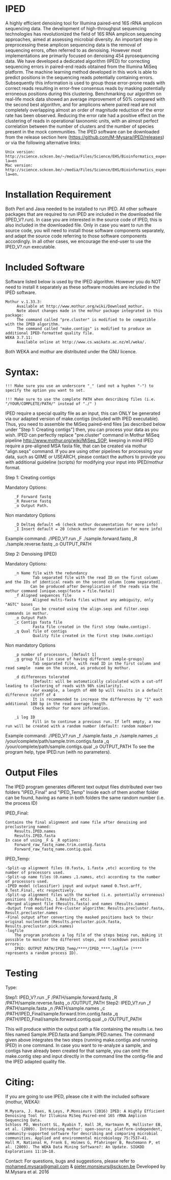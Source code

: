 # IPED
A highly efficient denoising tool for Illumina paired-end 16S rRNA amplicon sequencing data.
The development of high-throughput sequencing technologies has revolutionized the field of 16S RNA amplicon sequencing approaches, aimed at assessing microbial diversity. An important step in preprocessing these amplicon sequencing data is the removal of sequencing errors, often referred to as denoising. However most implementations are primarily focused on denoising 454 pyrosequencing data. We have developed a dedicated algorithm (IPED) for correcting sequencing errors in paired-end reads obtained from the Illumina MiSeq platform. The machine learning method developed in this work is able to predict positions in the sequencing reads potentially containing errors. Subsequently this information is used to group those error-prone reads with correct reads resulting in error-free consensus reads by masking potentially erroneous positions during this clustering. Benchmarking our algorithm on real-life mock data showed an average improvement of 50% compared with the second best algorithm, and for amplicons where paired read are not completely overlapping almost an order of magnitude reduction of the error rate has been observed. Reducing the error rate had a positive effect on the clustering of reads in operational taxonomic units, with an almost perfect correlation between the number of clusters and the number of species present in the mock communities. The IPED software can be downloaded from the release section here (https://github.com/M-Mysara/IPED/releases) or via the following alternative links: 

    Unix version: http://science.sckcen.be/~/media/Files/Science/EHS/Bioinformatics_expertise/IPED/IPED_unix.zip?la=en
    Mac version: http://science.sckcen.be/~/media/Files/Science/EHS/Bioinformatics_expertise/IPED/IPED_mac.zip?la=en.
# Installation Requirement
Both Perl and Java needed to be installed to run IPED. All other software packages that are required to run IPED are included in the downloaded file (IPED_V?.run). In case you are interested in the source code of IPED, this is also included in the downloaded file. Only in case you want to run the source code, you will need to install those software components separately, and adapt the source code referring to those software components accordingly. In all other cases, we encourage the end-user to use the IPED_V?.run executable.

# Included Software
Software listed below is used by the IPED algorithm. However you do NOT need to install it separately as these software modules are included in the IPED software.

    Mothur v.1.33.3:
         Available at http://www.mothur.org/wiki/Download_mothur. 
         Note about changes made in the mothur package integrated in this package:
         The command called "pre.cluster" is modified to be compatible with the IPED algorithm.
         The command called "make.contigs" is modified to produce an additional IPED-formatted quality file.
    WEKA 3.7.11: 
         Available online at http://www.cs.waikato.ac.nz/ml/weka/.
Both WEKA and mothur are distributed under the GNU licence.
# Syntax:

    !!! Make sure you use an underscore "_" (and not a hyphen "-") to specify the option you want to set.
    
    !!! Make sure to use the complete PATH when describing files (i.e. "/YOUR/COMPLETE/PATH/" instead of "./" )
    
IPED require a special quality file as an input, this can ONLY be generated via our adapted version of make.contigs (included with IPED executable). Thus, you need to assemble the MiSeq paired-end files [as described below under "Step 1: Creating contigs"] then, you can process your data as you wish. IPED can perfectly replace "pre.cluster" command in Mothur MiSeq pipeline http://www.mothur.org/wiki/MiSeq_SOP, keeping in mind IPED require a pre-aligned MSA fasta file, that can be created via mothur "align.seqs" command. If you are using other pipelines for processing your data, such as QIIME or USEARCH, please contact the authors to provide you with additional guideline (scripts) for modifying your input into IPED/mothur format.
 

Step 1: Creating contigs

Mandatory Options:

        _F Forward fastq
        _R Reverse fastq
        _o Output Path.
Non mandatory Options

        _D Deltaq default =6 (check mothur documentation for more info)
        _I Insert default = 20 (check mothur documentation for more info)
Example command: ./IPED_V?.run _F ./sample.forward.fastq _R ./sample.reverse.fastq _o OUTPUT_PATH

Step 2: Denoising (IPED)

Mandatory Options:

        _n Name file with the redundancy
                Tab separated file with the read ID on the first column and the IDs of identical reads on the second column [come separated].
               Can be produced after Dereplication of the reads via the mothur command [unique.seqs(fasta = file.fasta)]
        _f Aligned sequences file
                Aligned multi-fasta files without any ambiguity, only "AGTC" bases
                Can be created using the align.seqs and filter.seqs commands in mothur.
        _o Output Path              
        _c Contigs fasta file
                Fasta file created in the first step (make.contigs).
        _q Qual file of contigs
                Quality file created in the first step (make.contigs)

Non mandatory Options

        _p number of processors, [default 1]
        _g group file (in case of having different sample-groups)
                Tab separated file, with read ID in the first column and read sample  name on the second, as produced by mothur.
        
        _d differences tolerated
                [Default: will be automatically calculated with a cut-off leading to clustering of reads with 98% similarity].
                For example, a length of 400 bp will results in a default difference cutoff of 4 
                It is recommended to increase the differences by "1" each additional 100 bp in the read average length.
                Check mothur for more information.
        
        _i log ID       
                Fill in to continue a previous run. If left empty, a new run will be created with a random number (default: random number)
Example command: ./IPED_V?.run _f ./sample.fasta _n ./sample.names _c /your/complete/path/sample.trim.contigs.fasta _q /your/complete/path/sample.contigs.qual _o OUTPUT_PATH
To see the program help, type IPED.run (with no parameters).

# Output Files
The IPED program generates different text output files distributed over two folders "IPED_Final" and "IPED_Temp"
Inside each of them another folder can be found, having as name in both folders the same random number (i.e. the process ID)

IPED_Final:

    Contains the final alignment and name file after denoising and preclustering named:
        Results.IPED.names
        Results.IPED.fasta
    In case of using _F & _R options:
        Forward_raw_fastq_name.trim.contig.fasta
        Forward_raw_fastq_name.contig.qual
        
IPED_Temp:

    -Split-up alignment files (0.fasta, 1.fasta ,etc) according to the number of processors used.
    -Split-up name files (0.names ,1.names, etc) according to the number of processors used.
    -IPED model (classifier) input and output named 0.Test.arff, 0.Test.Final, etc respectively.
    -Split-up alignment files with the marked (i.e. potentially erroneous) positions (0.Results, 1.Results, etc).
    -Merged aligment file (Results.fasta) and names (Results.names)
    -Output from modified Pre-cluster algorithm: Results.precluster.fasta, Result.precluster.names
    -Final output after converting the masked positions back to their original nucleotide (Results.precluster.pick.fasta, Results.precluster.pick.names)
    -logfile
        The program produces a log file of the steps being run, making it possible to monitor the different steps, and trackdown possible errors:
        IPED: OUTPUT_PATH/IPED_Temp/****/IPED_****.logfile (**** represents a random process ID).

# Testing
Type:

Step1:    IPED_V?.run _F /PATH/sample.forward.fastq _R /PATH/sample.reverse.fastq _o /OUTPUT_PATH
Step2:    IPED_V?.run _f /PATH/sample.fasta _n /PATH/sample.names _c /PATH/IPED_Final/sample.forward.trim.contig.fasta _q /PATH/IPED_Final/sample.forward.contig.qual _o /OUTPUT_PATH

This will produce within the output path a file containing the results i.e. two files named Sample.IPED.fasta and Sample.IPED.names. The command given above integrates the two steps (running make.contigs and running IPED) in one command. In case you want to re-analyze a sample, and contigs have already been created for that sample, you can omit the make.contig step and input directly in the command line the contig-file and the IPED adapted quality file.

# Citing:
If you are going to use IPED, please cite it with the included software (mothur, WEKA):

    M.Mysara, J. Raes, N.Leys, P.Monsieurs (2016) IPED: A Highly Efficient Denoising Tool for Illumina MiSeq Paired-end 16S rRNA Amplicon Sequencing Data.
    Schloss PD, Westcott SL, Ryabin T, Hall JR, Hartmann M, Hollister EB, et al. (2009). Introducing mothur: open-source, platform-independent, community-supported software for describing and comparing microbial communities. Applied and environmental microbiology 75:7537–41.
    Hall M, National H, Frank E, Holmes G, Pfahringer B, Reutemann P, et al. (2009). The WEKA Data Mining Software?: An Update. SIGKDD Explorations 11:10–18.
Contact:
For questions, bugs and suggestions, please refer to mohamed.mysara@gmail.com & pieter.monsieurs@sckcen.be
Developed by M.Mysara et al. 2016
